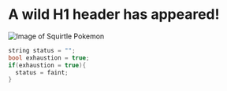 # A wild H1 header has appeared!
![Image of Squirtle Pokemon](https://clipground.com/images/free-clip-art-pokemon-3.png)

``` C++
string status = "";
bool exhaustion = true;
if(exhaustion = true){
  status = faint;
}
```
  
